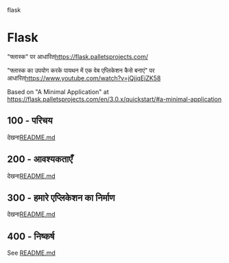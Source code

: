 flask

# Flask

"फ्लास्क" पर आधारित<https://flask.palletsprojects.com/>

"फ्लास्क का उपयोग करके पायथन में एक वेब एप्लिकेशन कैसे बनाएं" पर आधारित<https://www.youtube.com/watch?v=jQjjqEjZK58>

Based on "A Minimal Application" at <https://flask.palletsprojects.com/en/3.0.x/quickstart/#a-minimal-application>

## 100 - परिचय

देखना[README.md](./100/README.md)

## 200 - आवश्यकताएँ

देखना[README.md](./200/README.md)

## 300 - हमारे एप्लिकेशन का निर्माण

देखना[README.md](./300/README.md)

## 400 - निष्कर्ष

See [README.md](./400/README.md)
